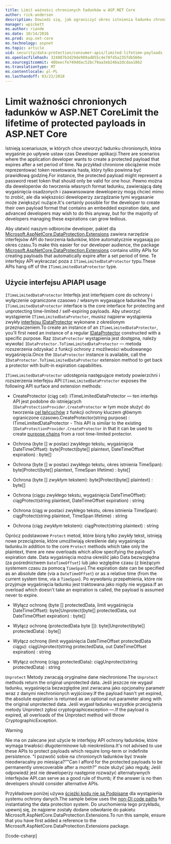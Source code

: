 ```yaml
---
title: Limit ważności chronionych ładunków w ASP.NET Core
author: rick-anderson
description: Dowiedz się, jak ograniczyć okres istnienia ładunku chronionych przy użyciu interfejsów API platformy ASP.NET Core danych ochrony.
manager: wpickett
ms.author: riande
ms.date: 10/14/2016
ms.prod: asp.net-core
ms.technology: aspnet
ms.topic: article
uid: security/data-protection/consumer-apis/limited-lifetime-payloads
ms.openlocfilehash: 324887b3d29de989ad855c4e78fd5a235fdb560e
ms.sourcegitcommit: 48beecfe749ddac52bc79aa3eb246a2dcdaa1862
ms.translationtype: MT
ms.contentlocale: pl-PL
ms.lasthandoff: 03/22/2018
---
```

# <a name="limit-the-lifetime-of-protected-payloads-in-aspnet-core"></a><span data-ttu-id="278a6-103">Limit ważności chronionych ładunków w ASP.NET Core</span><span class="sxs-lookup"><span data-stu-id="278a6-103">Limit the lifetime of protected payloads in ASP.NET Core</span></span>

<span data-ttu-id="278a6-104">Istnieją scenariusze, w których chce utworzyć ładunku chronionych, która wygaśnie po upływie ustaw czas Deweloper aplikacji.</span><span class="sxs-lookup"><span data-stu-id="278a6-104">There are scenarios where the application developer wants to create a protected payload that expires after a set period of time.</span></span> <span data-ttu-id="278a6-105">Na przykład chronione obciążenie może reprezentować token resetowania hasła, który tylko powinna być prawidłową godzinę.</span><span class="sxs-lookup"><span data-stu-id="278a6-105">For instance, the protected payload might represent a password reset token that should only be valid for one hour.</span></span> <span data-ttu-id="278a6-106">Pewno można dla deweloperów do tworzenia własnych format ładunku, zawierającą datę wygaśnięcia osadzonych i zaawansowane deweloperzy mogą chcieć mimo to zrobić, ale dla większości deweloperzy zarządzanie tymi wygasanie może zwiększyć nużące.</span><span class="sxs-lookup"><span data-stu-id="278a6-106">It's certainly possible for the developer to create their own payload format that contains an embedded expiration date, and advanced developers may wish to do this anyway, but for the majority of developers managing these expirations can grow tedious.</span></span>

<span data-ttu-id="278a6-107">Aby ułatwić naszym odbiorców developer, pakiet dla [Microsoft.AspNetCore.DataProtection.Extensions](https://www.nuget.org/packages/Microsoft.AspNetCore.DataProtection.Extensions/) zawiera narzędzie interfejsów API do tworzenia ładunków, które automatycznie wygasają po okres czasu.</span><span class="sxs-lookup"><span data-stu-id="278a6-107">To make this easier for our developer audience, the package [Microsoft.AspNetCore.DataProtection.Extensions](https://www.nuget.org/packages/Microsoft.AspNetCore.DataProtection.Extensions/) contains utility APIs for creating payloads that automatically expire after a set period of time.</span></span> <span data-ttu-id="278a6-108">Te interfejsy API wykraczać poza z `ITimeLimitedDataProtector` typu.</span><span class="sxs-lookup"><span data-stu-id="278a6-108">These APIs hang off of the `ITimeLimitedDataProtector` type.</span></span>

## <a name="api-usage"></a><span data-ttu-id="278a6-109">Użycie interfejsu API</span><span class="sxs-lookup"><span data-stu-id="278a6-109">API usage</span></span>

<span data-ttu-id="278a6-110">`ITimeLimitedDataProtector` Interfejs jest interfejsem core do ochrony i wyłączenie ograniczone czasowo / własnym wygasające ładunków.</span><span class="sxs-lookup"><span data-stu-id="278a6-110">The `ITimeLimitedDataProtector` interface is the core interface for protecting and unprotecting time-limited / self-expiring payloads.</span></span> <span data-ttu-id="278a6-111">Aby utworzyć wystąpienie `ITimeLimitedDataProtector`, musisz najpierw wystąpienia zwykły [interfejsu IDataProtector](xref:security/data-protection/consumer-apis/overview) wykonane z określonym przeznaczeniem.</span><span class="sxs-lookup"><span data-stu-id="278a6-111">To create an instance of an `ITimeLimitedDataProtector`, you'll first need an instance of a regular [IDataProtector](xref:security/data-protection/consumer-apis/overview) constructed with a specific purpose.</span></span> <span data-ttu-id="278a6-112">Raz `IDataProtector` wystąpienia jest dostępna, należy wywołać `IDataProtector.ToTimeLimitedDataProtector` — metoda rozszerzenia odzyskać z funkcji ochrony z możliwości wbudowanego wygaśnięcia.</span><span class="sxs-lookup"><span data-stu-id="278a6-112">Once the `IDataProtector` instance is available, call the `IDataProtector.ToTimeLimitedDataProtector` extension method to get back a protector with built-in expiration capabilities.</span></span>

<span data-ttu-id="278a6-113">`ITimeLimitedDataProtector` udostępnia następujące metody powierzchni i rozszerzenia interfejsu API:</span><span class="sxs-lookup"><span data-stu-id="278a6-113">`ITimeLimitedDataProtector` exposes the following API surface and extension methods:</span></span>

* <span data-ttu-id="278a6-114">CreateProtector (ciąg cel): ITimeLimitedDataProtector — ten interfejs API jest podobne do istniejących `IDataProtectionProvider.CreateProtector` w tym może służyć do tworzenia [cel łańcuchów](xref:security/data-protection/consumer-apis/purpose-strings) z funkcji ochrony kluczem głównym ograniczone czasowo.</span><span class="sxs-lookup"><span data-stu-id="278a6-114">CreateProtector(string purpose) : ITimeLimitedDataProtector - This API is similar to the existing `IDataProtectionProvider.CreateProtector` in that it can be used to create [purpose chains](xref:security/data-protection/consumer-apis/purpose-strings) from a root time-limited protector.</span></span>

* <span data-ttu-id="278a6-115">Ochrona (byte [] w postaci zwykłego tekstu, wygaśnięcia DateTimeOffset): byte]</span><span class="sxs-lookup"><span data-stu-id="278a6-115">Protect(byte[] plaintext, DateTimeOffset expiration) : byte[]</span></span>

* <span data-ttu-id="278a6-116">Ochrona (byte [] w postaci zwykłego tekstu, okres istnienia TimeSpan): byte]</span><span class="sxs-lookup"><span data-stu-id="278a6-116">Protect(byte[] plaintext, TimeSpan lifetime) : byte[]</span></span>

* <span data-ttu-id="278a6-117">Ochrona (byte [] zwykłym tekstem): byte]</span><span class="sxs-lookup"><span data-stu-id="278a6-117">Protect(byte[] plaintext) : byte[]</span></span>

* <span data-ttu-id="278a6-118">Ochrona (ciągu zwykłego tekstu, wygaśnięcia DateTimeOffset): ciąg</span><span class="sxs-lookup"><span data-stu-id="278a6-118">Protect(string plaintext, DateTimeOffset expiration) : string</span></span>

* <span data-ttu-id="278a6-119">Ochrona (ciąg w postaci zwykłego tekstu, okres istnienia TimeSpan): ciąg</span><span class="sxs-lookup"><span data-stu-id="278a6-119">Protect(string plaintext, TimeSpan lifetime) : string</span></span>

* <span data-ttu-id="278a6-120">Ochrona (ciąg zwykłym tekstem): ciąg</span><span class="sxs-lookup"><span data-stu-id="278a6-120">Protect(string plaintext) : string</span></span>

<span data-ttu-id="278a6-121">Oprócz podstawowe `Protect` metod, które biorą tylko zwykły tekst, istnieją nowe przeciążenia, które umożliwiają określenie daty wygaśnięcia ładunku.</span><span class="sxs-lookup"><span data-stu-id="278a6-121">In addition to the core `Protect` methods which take only the plaintext, there are new overloads which allow specifying the payload's expiration date.</span></span> <span data-ttu-id="278a6-122">Data wygaśnięcia można określić jako Data bezwzględna (za pośrednictwem `DateTimeOffset`) lub jako względne czasu (z bieżącym systemem czasu za pomocą `TimeSpan`).</span><span class="sxs-lookup"><span data-stu-id="278a6-122">The expiration date can be specified as an absolute date (via a `DateTimeOffset`) or as a relative time (from the current system time, via a `TimeSpan`).</span></span> <span data-ttu-id="278a6-123">Po wywołaniu przepełnienia, które nie przyjmuje wygaśnięcia ładunku jest traktowana jako nigdy nie wygasa.</span><span class="sxs-lookup"><span data-stu-id="278a6-123">If an overload which doesn't take an expiration is called, the payload is assumed never to expire.</span></span>

* <span data-ttu-id="278a6-124">Wyłącz ochronę (byte [] protectedData, limit wygaśnięcia DateTimeOffset): byte]</span><span class="sxs-lookup"><span data-stu-id="278a6-124">Unprotect(byte[] protectedData, out DateTimeOffset expiration) : byte[]</span></span>

* <span data-ttu-id="278a6-125">Wyłącz ochronę (protectedData byte []): byte]</span><span class="sxs-lookup"><span data-stu-id="278a6-125">Unprotect(byte[] protectedData) : byte[]</span></span>

* <span data-ttu-id="278a6-126">Wyłącz ochronę (limit wygaśnięcia DateTimeOffset protectedData ciągu): ciąg</span><span class="sxs-lookup"><span data-stu-id="278a6-126">Unprotect(string protectedData, out DateTimeOffset expiration) : string</span></span>

* <span data-ttu-id="278a6-127">Wyłącz ochronę (ciąg protectedData): ciąg</span><span class="sxs-lookup"><span data-stu-id="278a6-127">Unprotect(string protectedData) : string</span></span>

<span data-ttu-id="278a6-128">`Unprotect` Metody zwracają oryginalne dane niechronione.</span><span class="sxs-lookup"><span data-stu-id="278a6-128">The `Unprotect` methods return the original unprotected data.</span></span> <span data-ttu-id="278a6-129">Jeśli jeszcze nie wygasł ładunku, wygaśnięcia bezwzględne jest zwracana jako opcjonalny parametr wraz z danymi niechronionych wyjściowy.</span><span class="sxs-lookup"><span data-stu-id="278a6-129">If the payload hasn't yet expired, the absolute expiration is returned as an optional out parameter along with the original unprotected data.</span></span> <span data-ttu-id="278a6-130">Jeśli wygasł ładunku wszystkie przeciążenia metody Unprotect zgłosi cryptographicexception —.</span><span class="sxs-lookup"><span data-stu-id="278a6-130">If the payload is expired, all overloads of the Unprotect method will throw CryptographicException.</span></span>

>[!WARNING]
> <span data-ttu-id="278a6-131">Nie ma on zalecane jest użycie te interfejsy API ochrony ładunków, które wymaga trwałości długoterminowe lub nieokreślona.</span><span class="sxs-lookup"><span data-stu-id="278a6-131">It's not advised to use these APIs to protect payloads which require long-term or indefinite persistence.</span></span> <span data-ttu-id="278a6-132">"I pozwolić sobie na chronionych ładunków być trwale nieodwracalny po miesiąca?"</span><span class="sxs-lookup"><span data-stu-id="278a6-132">"Can I afford for the protected payloads to be permanently unrecoverable after a month?"</span></span> <span data-ttu-id="278a6-133">może służyć jako regułą; Jeśli odpowiedź jest nie deweloperzy następnie rozważyć alternatywnych interfejsów API.</span><span class="sxs-lookup"><span data-stu-id="278a6-133">can serve as a good rule of thumb; if the answer is no then developers should consider alternative APIs.</span></span>

<span data-ttu-id="278a6-134">Przykładowe poniżej używa [ścieżki kodu nie są Podpisane](xref:security/data-protection/configuration/non-di-scenarios) dla wystąpienia systemu ochrony danych.</span><span class="sxs-lookup"><span data-stu-id="278a6-134">The sample below uses the [non-DI code paths](xref:security/data-protection/configuration/non-di-scenarios) for instantiating the data protection system.</span></span> <span data-ttu-id="278a6-135">Do uruchomienia tego przykładu, upewnij się, że najpierw zostały dodane odwołanie do pakietu Microsoft.AspNetCore.DataProtection.Extensions.</span><span class="sxs-lookup"><span data-stu-id="278a6-135">To run this sample, ensure that you have first added a reference to the Microsoft.AspNetCore.DataProtection.Extensions package.</span></span>

[!code-csharp[](limited-lifetime-payloads/samples/limitedlifetimepayloads.cs)]
